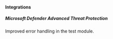
#### Integrations
##### Microsoft Defender Advanced Threat Protection
Improved error handling in the test module.
